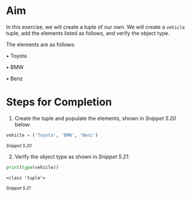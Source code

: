 <!-- practice -->

# Aim

In this exercise, we will create a tuple of our own. We will create a `vehicle` tuple, add the elements listed as follows, and verify the object type.

The elements are as follows:

• Toyota

• BMW

• Benz

# Steps for Completion

1. Create the tuple and populate the elements, shown in _Snippet 5.20_ below:

```python
vehicle = ('Toyota', 'BMW', 'Benz')
```

<sup>_Snippet 5.20_</sup>

2. Verify the object type as shown in _Snippet 5.21_:

```python
print(type(vehicle))
```

```
<class 'tuple'>
```

<sup>_Snippet 5.21_</sup>
